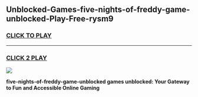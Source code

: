 
## Unblocked-Games-five-nights-of-freddy-game-unblocked-Play-Free-rysm9
<h3>
<a href="https://premium76.site?title=five-nights-of-freddy-game-unblocked&ref=20A">CLICK TO PLAY</a></h3>
<hr>

<h3>
<a href="https://premium76.site?title=five-nights-of-freddy-game-unblocked&ref=20A">CLICK 2 PLAY</a>
  
</h3>

<a href="https://premium76.site?title=five-nights-of-freddy-game-unblocked&ref=20A"><img src="https://clearcache.store/games.png"></a>


**five-nights-of-freddy-game-unblocked games unblocked: Your Gateway to Fun and Accessible Online Gaming**
